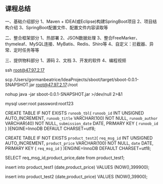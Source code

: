 
## 课程总结
一、基础介绍部分
    1、Maven + IDEA(或Eclipse)构建SpringBoot项目
    2、项目结构介绍
    3、SpringBoot配置文件、配置文件内容读取等

二、整合框架部分
    1、热部署
    2、JSON数据处理
    3、整合FreeMarker、thymeleaf、MySQL连接、MyBatis、Redis、Shiro等
    4、自定义：拦截器、异常、定时任务等等
    
三、提供物料部分
    1、源码
    2、文档
    3、开发的软件
    4、编程视频




ssh root@47.97.2.17

scp /Users/gormanbeatrice/IdeaProjects/sboot/target/sboot-0.0.1-SNAPSHOT.jar root@47.97.2.17:/root

nohup java -jar sboot-0.0.1-SNAPSHOT.jar >/dev/null 2>&1

mysql  user:root  password:root123

CREATE TABLE IF NOT EXISTS `runoob_tbl`(
`runoob_id` INT UNSIGNED AUTO_INCREMENT,
`runoob_title` VARCHAR(100) NOT NULL,
`runoob_author` VARCHAR(40) NOT NULL,
`submission_date` DATE,
PRIMARY KEY ( `runoob_id` )
)ENGINE=InnoDB DEFAULT CHARSET=utf8;

CREATE TABLE IF NOT EXISTS `product_test2`(
`req_msg_id` INT UNSIGNED AUTO_INCREMENT,
`product_price` VARCHAR(100) NOT NULL,
`date` DATE,
PRIMARY KEY ( `req_msg_id` )
)ENGINE=InnoDB DEFAULT CHARSET=utf8;

SELECT req_msg_id,product_price,date from product_test1;

insert into product_test1 (date,product_price) VALUES (NOW(),399900);

insert into product_test2 (date,product_price) VALUES (NOW(),39900);